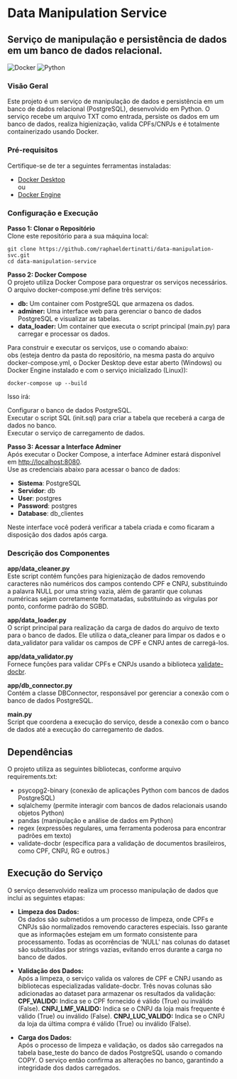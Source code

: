 # Data Manipulation Service
## Serviço de manipulação e persistência de dados em um banco de dados relacional.
![Docker](https://img.shields.io/badge/docker-%230db7ed.svg?style=for-the-badge&logo=docker&logoColor=white)
![Python](https://img.shields.io/badge/python-3670A0?style=for-the-badge&logo=python&logoColor=ffdd54)

### Visão Geral
Este projeto é um serviço de manipulação de dados e persistência em um banco de dados relacional (PostgreSQL), desenvolvido em Python. O serviço recebe um arquivo TXT como entrada, persiste os dados em um banco de dados, realiza higienização, valida CPFs/CNPJs e é totalmente containerizado usando Docker.


### Pré-requisitos

Certifique-se de ter a seguintes ferramentas instaladas:

- [Docker Desktop](https://www.docker.com/get-started)   
  ou  
- [Docker Engine](https://docs.docker.com/engine/install/)

### Configuração e Execução

**Passo 1: Clonar o Repositório**  
Clone este repositório para a sua máquina local:

```
git clone https://github.com/raphaeldertinatti/data-manipulation-svc.git
cd data-manipulation-service
```
**Passo 2: Docker Compose**  
O projeto utiliza Docker Compose para orquestrar os serviços necessários. O arquivo docker-compose.yml define três serviços:

- **db:** Um container com PostgreSQL que armazena os dados.  
- **adminer:** Uma interface web para gerenciar o banco de dados PostgreSQL e visualizar as tabelas.  
- **data_loader:** Um container que executa o script principal (main.py) para carregar e processar os dados.
  
Para construir e executar os serviços, use o comando abaixo:  
obs (esteja dentro da pasta do repositório, na mesma pasta do arquivo docker-compose.yml, o Docker Desktop deve estar aberto (Windows) ou Docker Engine instalado e com o serviço inicializado (Linux)):  
```
docker-compose up --build
```
Isso irá:  

Configurar o banco de dados PostgreSQL.  
Executar o script SQL (init.sql) para criar a tabela que receberá a carga de dados no banco.  
Executar o serviço de carregamento de dados.  

**Passo 3: Acessar a Interface Adminer**  
Após executar o Docker Compose, a interface Adminer estará disponível em [http://localhost:8080](http://localhost:8080).  
Use as credenciais abaixo para acessar o banco de dados:  

- **Sistema**: PostgreSQL
- **Servidor**: db  
- **User**: postgres  
- **Password**: postgres
- **Database**: db_clientes

Neste interface você poderá verificar a tabela criada e como ficaram a disposição dos dados após carga.

### Descrição dos Componentes
**app/data_cleaner.py**  
Este script contém funções para higienização de dados removendo caracteres não numéricos dos campos contendo CPF e CNPJ, substituindo a palavra NULL por uma string vazia, além de garantir que colunas numéricas sejam corretamente formatadas, substituindo as vírgulas por ponto, conforme padrão do SGBD.

**app/data_loader.py**  
O script principal para realização da carga de dados do arquivo de texto para o banco de dados. Ele utiliza o data_cleaner para limpar os dados e o data_validator para validar os campos de CPF e CNPJ antes de carregá-los.

**app/data_validator.py**  
Fornece funções para validar CPFs e CNPJs usando a biblioteca [validate-docbr](https://pypi.org/project/validate-docbr/).

**app/db_connector.py**  
Contém a classe DBConnector, responsável por gerenciar a conexão com o banco de dados PostgreSQL.  

**main.py**  
Script que coordena a execução do serviço, desde a conexão com o banco de dados até a execução do carregamento de dados.

## Dependências
O projeto utiliza as seguintes bibliotecas, conforme arquivo requirements.txt:  
- psycopg2-binary (conexão de aplicações Python com bancos de dados PostgreSQL)
- sqlalchemy (permite interagir com bancos de dados relacionais usando objetos Python)
- pandas (manipulação e análise de dados em Python)
- regex (expressões regulares, uma ferramenta poderosa para encontrar padrões em texto)
- validate-docbr (específica para a validação de documentos brasileiros, como CPF, CNPJ, RG e outros.)

## Execução do Serviço
O serviço desenvolvido realiza um processo manipulação de dados que inclui as seguintes etapas:  

- **Limpeza dos Dados:**  
Os dados são submetidos a um processo de limpeza, onde CPFs e CNPJs são normalizados removendo caracteres especiais. Isso garante que as informações estejam em um formato consistente para processamento. Todas as ocorrências de 'NULL' nas colunas do dataset são substituídas por strings vazias, evitando erros durante a carga no banco de dados.

- **Validação dos Dados:**  
Após a limpeza, o serviço valida os valores de CPF e CNPJ usando as bibliotecas especializadas validate-docbr. Três novas colunas são adicionadas ao dataset para armazenar os resultados da validação:  
**CPF_VALIDO:** Indica se o CPF fornecido é válido (True) ou inválido (False).
**CNPJ_LMF_VALIDO:** Indica se o CNPJ da loja mais frequente é válido (True) ou inválido (False).
**CNPJ_LUC_VALIDO:** Indica se o CNPJ da loja da última compra é válido (True) ou inválido (False).
  
- **Carga dos Dados:**  
Após o processo de limpeza e validação, os dados são carregados na tabela base_teste do banco de dados PostgreSQL usando o comando COPY. O serviço então confirma as alterações no banco, garantindo a integridade dos dados carregados.



